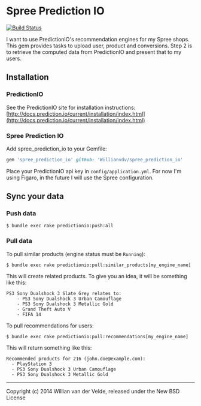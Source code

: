 Spree Prediction IO
===

[![Build Status](https://travis-ci.org/Willianvdv/spree_prediction_io.png?branch=master)](https://travis-ci.org/Willianvdv/spree_prediction_io)

I want to use PredictionIO's recommendation engines for my Spree shops. This gem provides tasks to upload user, product and conversions. Step 2 is to retrieve the computed data from PredictionIO and present that to my users.


Installation
------------

### PredictionIO

See the PredictionIO site for installation instructions: [http://docs.prediction.io/current/installation/index.html](http://docs.prediction.io/current/installation/index.html)

### Spree Prediction IO

Add spree_prediction_io to your Gemfile:

```ruby
gem 'spree_prediction_io' github: 'Willianvdv/spree_prediction_io'
```

Place your PredictionIO api key in `config/application.yml`. For now I'm using Figaro, in the future I will use the Spree configuration.

Sync your data
---

### Push data

```
$ bundle exec rake predictionio:push:all
```

### Pull data

To pull similar products (engine status must be `Running`):

```
$ bundle exec rake predictionio:pull:similar_products[my_engine_name]
```

This will create related products. To give you an idea, it will be something like this:

```
PS3 Sony Dualshock 3 Slate Grey relates to:
	- PS3 Sony Dualshock 3 Urban Camouflage
	- PS3 Sony Dualshock 3 Metallic Gold
	- Grand Theft Auto V
	- FIFA 14
```

To pull recommendations for users:

```
$ bundle exec rake predictionio:pull:recommendations[my_engine_name]
```

This will return something like this:

```
Recommended products for 216 (john.doe@example.com):
  - PlayStation 3
  - PS3 Sony Dualshock 3 Urban Camouflage
  - PS3 Sony Dualshock 3 Metallic Gold
```

---

Copyright (c) 2014 Willian van der Velde, released under the New BSD License
